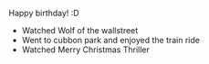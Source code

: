 Happy birthday! :D 
- Watched Wolf of the wallstreet 
- Went to cubbon park and enjoyed the train ride 
- Watched Merry Christmas Thriller 